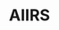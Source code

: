 ---
title: AIIRS
redirect_from:
    - /aiirs-artificial-intelligence-image-resizer/
redirect_to: https://wordpress.org/plugins/aiirs-artificial-intelligence-image-resizer
---